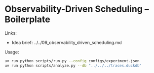 
# Observability-Driven Scheduling – Boilerplate

Links:
- Idea brief: ../../06_observability_driven_scheduling.md

Usage:
```bash
uv run python scripts/run.py --config configs/experiment.json
uv run python scripts/analyze.py --db "../../../traces.duckdb"
```
